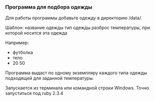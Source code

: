 ### Программа для подбора одежды

Для работы программы добавьте одежду в директорию /data/.  
  
Шаблон:
название одежды 
тип одежды
разброс температуры, при которой носится эта одежда  
  
Например:  
  - футболка  
  - тело  
  - 20 50

Программа выдаст по одному экземпляру каждого типа одежды подходящей для заданной температуры.

Запускается из терминала или командной строки Windows. Точно запуститься под ruby 2.3.4